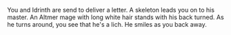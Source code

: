 You and Idrinth are send to deliver a letter. A skeleton leads you on to his master. An Altmer mage with long white hair stands with his back turned. As he turns around, you see that he's a lich. He smiles as you back away.
